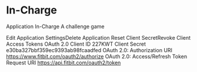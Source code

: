 # In-Charge


Application In-Charge
A challenge game


Edit Application SettingsDelete Application
Reset Client SecretRevoke Client Access Tokens
OAuth 2.0 Client ID
227KWT
Client Secret
e30ba327bbf359ec9393ab98fcaadfed
OAuth 2.0: Authorization URI
https://www.fitbit.com/oauth2/authorize
OAuth 2.0: Access/Refresh Token Request URI
https://api.fitbit.com/oauth2/token
